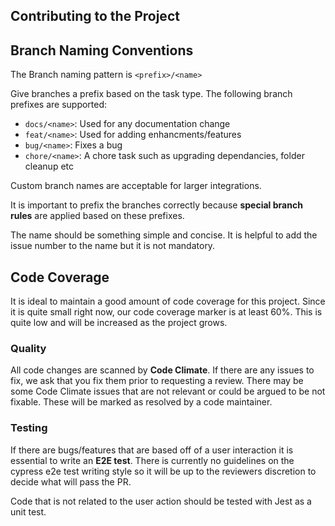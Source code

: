 ## Contributing to the Project


## Branch Naming Conventions

The Branch naming pattern is `<prefix>/<name>`

Give branches a prefix based on the task type. The following branch prefixes are supported:

- `docs/<name>`: Used for any documentation change
- `feat/<name>`: Used for adding enhancments/features
- `bug/<name>`: Fixes a bug
- `chore/<name>`: A chore task such as upgrading dependancies, folder cleanup etc

Custom branch names are acceptable for larger integrations.

It is important to prefix the branches correctly because **special branch rules** are applied based on these prefixes.

The name should be something simple and concise. It is helpful to add the issue number to the name but it is
not mandatory.

## Code Coverage

It is ideal to maintain a good amount of code coverage for this project. Since it is quite small right now, our
code coverage marker is at least 60%. This is quite low and will be increased as the project grows. 

### Quality

All code changes are scanned by **Code Climate**. If there are any issues to fix, we ask that you fix them
prior to requesting a review. There may be some Code Climate issues that are not relevant or could be argued to be not
fixable. These will be marked as resolved by a code maintainer.

### Testing

If there are bugs/features that are based off of a user interaction it is essential to write an __E2E test__.
There is currently no guidelines on the cypress e2e test writing style so it will be up to the reviewers discretion to
decide what will pass the PR. 

Code that is not related to the user action should be tested with Jest as a unit test.

